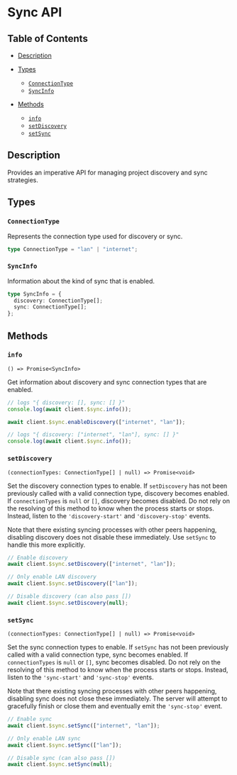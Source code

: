 # Sync API

## Table of Contents

- [Description](#description)

- [Types](#types)

  - [`ConnectionType`](#connectiontype)
  - [`SyncInfo`](#syncinfo)

- [Methods](#methods)

  - [`info`](#info)
  - [`setDiscovery`](#setdiscovery)
  - [`setSync`](#setsync)

## Description

Provides an imperative API for managing project discovery and sync strategies.

## Types

### `ConnectionType`

Represents the connection type used for discovery or sync.

```ts
type ConnectionType = "lan" | "internet";
```

### `SyncInfo`

Information about the kind of sync that is enabled.

```ts
type SyncInfo = {
  discovery: ConnectionType[];
  sync: ConnectionType[];
};
```

## Methods

### `info`

`() => Promise<SyncInfo>`

Get information about discovery and sync connection types that are enabled.

```ts
// logs "{ discovery: [], sync: [] }"
console.log(await client.$sync.info());

await client.$sync.enableDiscovery(["internet", "lan"]);

// logs "{ discovery: ["internet", "lan"], sync: [] }"
console.log(await client.$sync.info());
```

### `setDiscovery`

`(connectionTypes: ConnectionType[] | null) => Promise<void>`

Set the discovery connection types to enable. If `setDiscovery` has not been previously called with a valid connection type, discovery becomes enabled. If `connectionTypes` is `null` or `[]`, discovery becomes disabled. Do not rely on the resolving of this method to know when the process starts or stops. Instead, listen to the `'discovery-start'` and `'discovery-stop'` events.

Note that there existing syncing processes with other peers happening, disabling discovery does not disable these immediately. Use `setSync` to handle this more explicitly.

```ts
// Enable discovery
await client.$sync.setDiscovery(["internet", "lan"]);

// Only enable LAN discovery
await client.$sync.setDiscovery(["lan"]);

// Disable discovery (can also pass [])
await client.$sync.setDiscovery(null);
```

### `setSync`

`(connectionTypes: ConnectionType[] | null) => Promise<void>`

Set the sync connection types to enable. If `setSync` has not been previously called with a valid connection type, sync becomes enabled. If `connectionTypes` is `null` or `[]`, sync becomes disabled. Do not rely on the resolving of this method to know when the process starts or stops. Instead, listen to the `'sync-start'` and `'sync-stop'` events.

Note that there existing syncing processes with other peers happening, disabling sync does not close these immediately. The server will attempt to gracefully finish or close them and eventually emit the `'sync-stop'` event.

```ts
// Enable sync
await client.$sync.setSync(["internet", "lan"]);

// Only enable LAN sync
await client.$sync.setSync(["lan"]);

// Disable sync (can also pass [])
await client.$sync.setSync(null);
```
